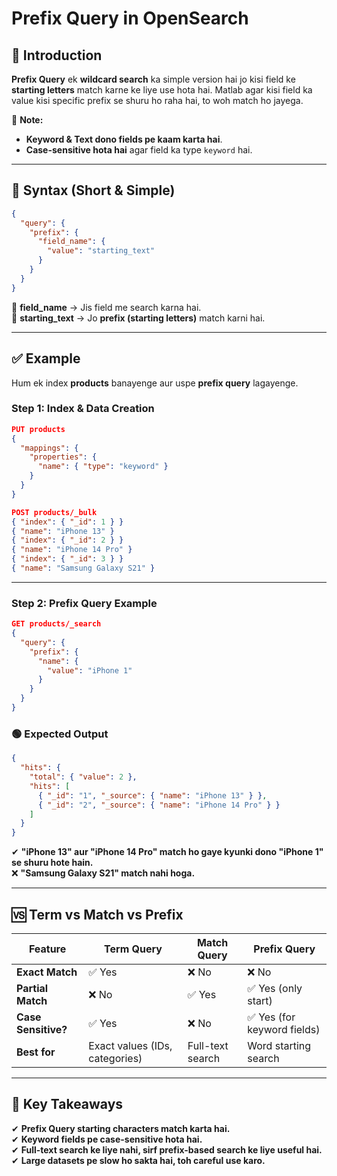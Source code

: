 # **Prefix Query in OpenSearch**  

## **📌 Introduction**  
**Prefix Query** ek **wildcard search** ka simple version hai jo kisi field ke **starting letters** match karne ke liye use hota hai. Matlab agar kisi field ka value kisi specific prefix se shuru ho raha hai, to woh match ho jayega.  

🛑 **Note:**  
- **Keyword & Text dono fields pe kaam karta hai**.  
- **Case-sensitive hota hai** agar field ka type `keyword` hai.  

---

## **📌 Syntax (Short & Simple)**  
```json
{
  "query": {
    "prefix": {
      "field_name": {
        "value": "starting_text"
      }
    }
  }
}
```
🔹 **field_name** → Jis field me search karna hai.  
🔹 **starting_text** → Jo **prefix (starting letters)** match karni hai.  

---

## **✅ Example**  
Hum ek index **products** banayenge aur uspe **prefix query** lagayenge.

### **Step 1: Index & Data Creation**
```json
PUT products
{
  "mappings": {
    "properties": {
      "name": { "type": "keyword" }
    }
  }
}
```

```json
POST products/_bulk
{ "index": { "_id": 1 } }
{ "name": "iPhone 13" }
{ "index": { "_id": 2 } }
{ "name": "iPhone 14 Pro" }
{ "index": { "_id": 3 } }
{ "name": "Samsung Galaxy S21" }
```

---

### **Step 2: Prefix Query Example**
```json
GET products/_search
{
  "query": {
    "prefix": {
      "name": {
        "value": "iPhone 1"
      }
    }
  }
}
```

### **🟢 Expected Output**
```json
{
  "hits": {
    "total": { "value": 2 },
    "hits": [
      { "_id": "1", "_source": { "name": "iPhone 13" } },
      { "_id": "2", "_source": { "name": "iPhone 14 Pro" } }
    ]
  }
}
```
✔ **"iPhone 13" aur "iPhone 14 Pro" match ho gaye kyunki dono "iPhone 1" se shuru hote hain.**  
❌ **"Samsung Galaxy S21" match nahi hoga.**  

---

## **🆚 Term vs Match vs Prefix**
| Feature         | Term Query | Match Query | Prefix Query |
|---------------|-----------|------------|-------------|
| **Exact Match** | ✅ Yes | ❌ No | ❌ No |
| **Partial Match** | ❌ No | ✅ Yes | ✅ Yes (only start) |
| **Case Sensitive?** | ✅ Yes | ❌ No | ✅ Yes (for keyword fields) |
| **Best for** | Exact values (IDs, categories) | Full-text search | Word starting search |

---

## **📌 Key Takeaways**  
✔ **Prefix Query starting characters match karta hai.**  
✔ **Keyword fields pe case-sensitive hota hai.**  
✔ **Full-text search ke liye nahi, sirf prefix-based search ke liye useful hai.**  
✔ **Large datasets pe slow ho sakta hai, toh careful use karo.**  

